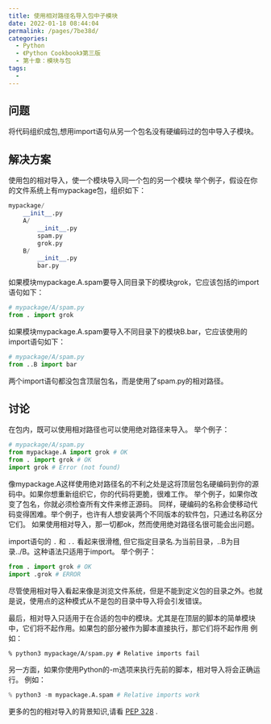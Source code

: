 ```yaml
---
title: 使用相对路径名导入包中子模块
date: 2022-01-18 08:44:04
permalink: /pages/7be38d/
categories:
  - Python
  - 《Python Cookbook》第三版
  - 第十章：模块与包
tags:
  - 
---
```


## 问题

将代码组织成包,想用import语句从另一个包名没有硬编码过的包中导入子模块。

## 解决方案

使用包的相对导入，使一个模块导入同一个包的另一个模块 举个例子，假设在你的文件系统上有mypackage包，组织如下：

```python
mypackage/
    __init__.py
    A/
        __init__.py
        spam.py
        grok.py
    B/
        __init__.py
        bar.py
```

如果模块mypackage.A.spam要导入同目录下的模块grok，它应该包括的import语句如下：

```python
# mypackage/A/spam.py
from . import grok
```

如果模块mypackage.A.spam要导入不同目录下的模块B.bar，它应该使用的import语句如下：

```python
# mypackage/A/spam.py
from ..B import bar
```

两个import语句都没包含顶层包名，而是使用了spam.py的相对路径。

## 讨论

在包内，既可以使用相对路径也可以使用绝对路径来导入。 举个例子：

```python
# mypackage/A/spam.py
from mypackage.A import grok # OK
from . import grok # OK
import grok # Error (not found)
```

像mypackage.A这样使用绝对路径名的不利之处是这将顶层包名硬编码到你的源码中。如果你想重新组织它，你的代码将更脆，很难工作。 举个例子，如果你改变了包名，你就必须检查所有文件来修正源码。 同样，硬编码的名称会使移动代码变得困难。举个例子，也许有人想安装两个不同版本的软件包，只通过名称区分它们。 如果使用相对导入，那一切都ok，然而使用绝对路径名很可能会出问题。

import语句的 `.` 和 `..` 看起来很滑稽, 但它指定目录名.为当前目录，..B为目录../B。这种语法只适用于import。 举个例子：

```python
from . import grok # OK
import .grok # ERROR
```

尽管使用相对导入看起来像是浏览文件系统，但是不能到定义包的目录之外。也就是说，使用点的这种模式从不是包的目录中导入将会引发错误。

最后，相对导入只适用于在合适的包中的模块。尤其是在顶层的脚本的简单模块中，它们将不起作用。如果包的部分被作为脚本直接执行，那它们将不起作用 例如：

```
% python3 mypackage/A/spam.py # Relative imports fail
```

另一方面，如果你使用Python的-m选项来执行先前的脚本，相对导入将会正确运行。 例如：

```python
% python3 -m mypackage.A.spam # Relative imports work
```

更多的包的相对导入的背景知识,请看 [PEP 328](http://www.python.org/dev/peps/pep-0328) .